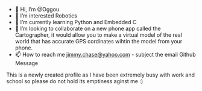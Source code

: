 - 👋 Hi, I’m @Oggou
- 👀 I’m interested Robotics
- 🌱 I’m currently learning Python and Embedded C
- 💞️ I’m looking to collaborate on a new phone app called the Cartographer, it would allow you to make a virtual model of the real world that has accurate GPS cordinates wihtin the model from your phone.
- 📫 How to reach me jimmy.chase@yahoo.com - subject the email Github Message

This is a newly created profile as I have been extremely busy with work and school so please do not hold its emptiness aginst me :)

<!---
Oggou/Oggou is a ✨ special ✨ repository because its `README.md` (this file) appears on your GitHub profile.
You can click the Preview link to take a look at your changes.
--->
